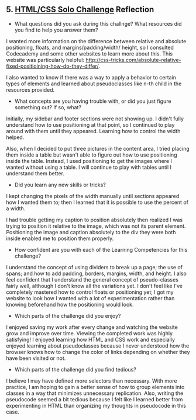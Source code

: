 ## 5. [HTML/CSS Solo Challenge](5_HTML_CSS_solo_challenge/readme.md) Reflection


* What questions did you ask during this challnge? What resources did you find to help you answer them?  

I wanted more information on the difference between relative and absolute positioning, floats, and margins/padding/width/ height, so I consulted Codecademy and some other websites to learn more about this. This website was particularly helpful: http://css-tricks.com/absolute-relative-fixed-positioining-how-do-they-differ/. 

I also wanted to know if there was a way to apply a behavior to certain types of elements and learned about pseudoclasses like n-th child in the resources provided.




* What concepts are you having trouble with, or did you just figure something out? If so, what?  

Initially, my sidebar and footer sections were not showing up. I didn't fully understand how to use positioning at that point, so I continued to play around with them until they appeared. Learning how to control the width helped.

Also, when I decided to put three pictures in the content area, I tried placing them inside a table but wasn't able to figure out how to use positioning inside the table. Instead, I used positioning to get the images where I wanted without using a table. I will continue to play with tables until I understand them better.



* Did you learn any new skills or tricks?

I kept changing the pixels of the width manually until sections appeared how I wanted them to; then I learned that it is possible to use the percent of a width.

I had trouble getting my caption to position absolutely then realized I was trying to position it relative to the image, which was not its parent element. Positioning the image and caption absolutely to the div they were both inside enabled me to position them properly.



* How confident are you with each of the Learning Competencies for this challenge? 

I understand the concept of using dividers to break up a page; the use of spans; and how to add padding, borders, margins, width, and height. I also feel confident that I understand the general concept of pseudo-classes fairly well, although I don't know all the variations yet. I don't feel like I've completely mastered how to control floats or positioning yet; I got my website to look how I wanted with a lot of experimentation rather than knowing beforehand how the positioning would look.


* Which parts of the challenge did you enjoy?

I enjoyed saving my work after every change and watching the website grow and improve over time. Viewing the completed work was highly satisfying! I enjoyed learning how HTML and CSS work and especially enjoyed learning about pseudoclasses because I never understood how the browser knows how to change the color of links depending on whether they have been visited or not.


* Which parts of the challenge did you find tedious?

I believe I may have defined more selectors than necessary. With more practice, I am hoping to gain a better sense of how to group elements into classes in a way that minimizes unnecessary replication. Also, writing the pseudocode seemed a bit tedious because I felt like I learned better from experimenting in HTML than organizing my thoughts in pseudocode in this case.

